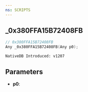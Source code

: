 ```yaml
---
ns: SCRIPTS
---
```

## _0x380FFA15B72408FB

```c
// 0x380FFA15B72408FB
Any _0x380FFA15B72408FB(Any p0);
```

```
NativeDB Introduced: v1207
```

## Parameters
* **p0**:
